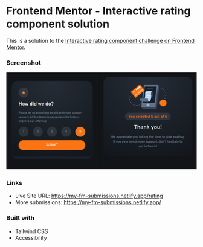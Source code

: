 # Frontend Mentor - Interactive rating component solution

This is a solution to the [Interactive rating component challenge on Frontend Mentor](https://www.frontendmentor.io/challenges/interactive-rating-component-koxpeBUmI).

### Screenshot

![](./public/rating/assets/ss/ss.png)

### Links
- Live Site URL: https://my-fm-submissions.netlify.app/rating
- More submissions: https://my-fm-submissions.netlify.app/

### Built with
- Tailwind CSS
- Accessibility
